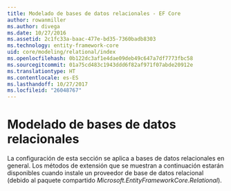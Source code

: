 ```yaml
---
title: Modelado de bases de datos relacionales - EF Core
author: rowanmiller
ms.author: divega
ms.date: 10/27/2016
ms.assetid: 2c1fc33a-baac-477e-bd35-7360badb8303
ms.technology: entity-framework-core
uid: core/modeling/relational/index
ms.openlocfilehash: 0b122dc3af1e4dae09deb49c647a7df7773fbc58
ms.sourcegitcommit: 01a75cd483c1943ddd6f82af971f07abde20912e
ms.translationtype: HT
ms.contentlocale: es-ES
ms.lasthandoff: 10/27/2017
ms.locfileid: "26048767"
---
```

# <a name="relational-database-modeling"></a>Modelado de bases de datos relacionales

La configuración de esta sección se aplica a bases de datos relacionales en general. Los métodos de extensión que se muestran a continuación estarán disponibles cuando instale un proveedor de base de datos relacional (debido al paquete compartido *Microsoft.EntityFrameworkCore.Relational*).
